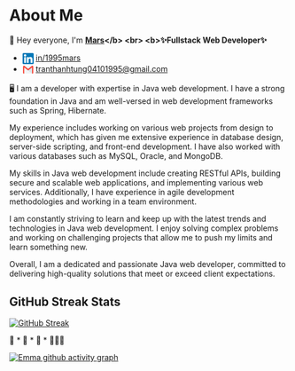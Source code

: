 # About Me

👋 Hey everyone, I'm <b>[Mars]([https://bunhere.com](https://www.facebook.com/1995mars/))</b> <br>
<b>✨Fullstack Web Developer✨</b>
- <img align="center" src="./images/icon/linkedin.png" title = "Twitter" alt="" height="20" /> [in/1995mars](https://www.linkedin.com/in/1995mars/) 
- <img align="center" src="./images/icon/mail.webp" title = "Twitter" alt="" height="20" /> tranthanhtung04101995@gmail.com


🖥️ I am a developer with expertise in Java web development. I have a strong foundation in Java and am well-versed in web development frameworks such as Spring, Hibernate. 

My experience includes working on various web projects from design to deployment, which has given me extensive experience in database design, server-side scripting, and front-end development. I have also worked with various databases such as MySQL, Oracle, and MongoDB.

My skills in Java web development include creating RESTful APIs, building secure and scalable web applications, and implementing various web services. Additionally, I have experience in agile development methodologies and working in a team environment.

I am constantly striving to learn and keep up with the latest trends and technologies in Java web development. I enjoy solving complex problems and working on challenging projects that allow me to push my limits and learn something new.

Overall, I am a dedicated and passionate Java web developer, committed to delivering high-quality solutions that meet or exceed client expectations.

## GitHub Streak Stats

[![GitHub Streak](https://github-readme-streak-stats.herokuapp.com?user=1995mars&theme=merko&border_radius=10)](https://git.io/streak-stats) 

🚀 * 🚀 * 🚀 * 👩🏻‍🚀

[![Emma github activity graph](https://github-readme-activity-graph.vercel.app/graph?username=1995mars&theme=dracula)](https://github.com/ashutosh00710/github-readme-activity-graph)
